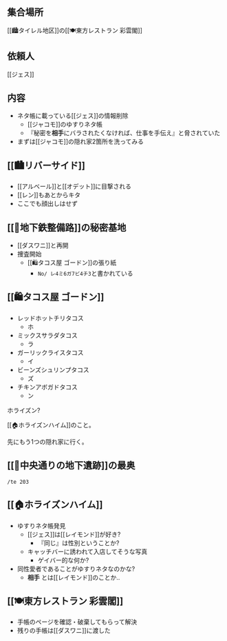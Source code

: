 ## 集合場所

[[🏙️タイレル地区]]の[[🍽️東方レストラン 彩雲閣]]

## 依頼人

[[ジェス]]

## 内容

- ネタ帳に載っている[[ジェス]]の情報削除
	- [[ジャコモ]]のゆすりネタ帳 
	- 『秘密を**相手**にバラされたくなければ、仕事を手伝え』と脅されていた
- まずは[[ジャコモ]]の隠れ家2箇所を洗ってみる

## [[🏙️リバーサイド]]

- [[アルベール]]と[[オデット]]に目撃される
- [[レン]]もあとからキタ
- ここでも顔出しはせず

## [[🚪地下鉄整備路]]の秘密基地

- [[ダスワニ]]と再開
- 捜査開始
	- [[🛍️タコス屋 ゴードン]]の張り紙
		- `No/ レ4ミ6ガ7ビ4チ3`と書かれている

## [[🛍️タコス屋 ゴードン]]

- レッドホットチリタコス
	- ホ
- ミックスサラダタコス
	- ラ
- ガーリックライスタコス
	- イ
- ビーンズシュリンプタコス
	- ズ
- チキンアボガドタコス
	- ン

ホライズン?

[[🏠ホライズンハイム]]のこと。

先にもう1つの隠れ家に行く。

## [[🚪中央通りの地下遺跡]]の最奥

`/te 203`

## [[🏠ホライズンハイム]]

- ゆすりネタ帳発見
	- [[ジェス]]は[[レイモンド]]が好き?
		- 『同じ』は性別ということか?
	- キャッチバーに誘われて入店してそうな写真
		- ゲイバー的な何か?
- 同性愛者であることがゆすりネタなのかな?
	- **相手** とは[[レイモンド]]のことか..

## [[🍽️東方レストラン 彩雲閣]]

- 手帳のページを確認・破棄してもらって解決
- 残りの手帳は[[ダスワニ]]に渡した